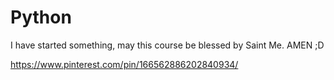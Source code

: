 # Python
I have started something, may this course be blessed by Saint Me. AMEN ;D

https://www.pinterest.com/pin/166562886202840934/
